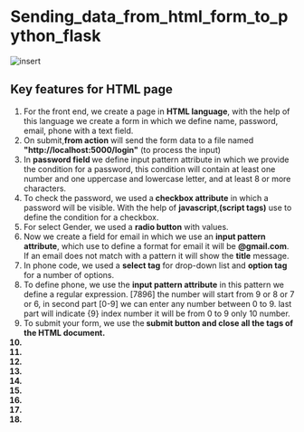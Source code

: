 # Sending_data_from_html_form_to_python_flask  
![insert](https://user-images.githubusercontent.com/47202519/53413964-90c24e00-39f3-11e9-98d2-453835d257b3.jpg)

## Key features for HTML  page
<ol>
  <li>For the front end, we create a page in <strong>HTML language</strong>, with the help of this language we create a form in which we define name, password, email, phone with a text field.</li>
  <li>On submit,<strong>from action</strong> will send the form data to a file named <strong>"http://localhost:5000/login"</strong> (to process the input)</li>
  <li>In <strong>password field </strong> we define input pattern attribute in which we provide the condition for a password, this condition will contain at least one number and one uppercase and lowercase letter, and at least 8 or more characters.</li>
  <li>To check the password, we used a<strong> checkbox attribute</strong> in which a password will be visible. With the help of <strong>javascript</strong>,<strong>(script tags)</strong> use to define the condition for a checkbox. </li>
  <li>For select Gender, we used a <strong> radio button</strong> with values.  </li>
  <li>Now we create a field for email in which we use an <strong>input pattern attribute</strong>, which use to define a format for email it will be <strong>@gmail.com</strong>. If an email does not match with a pattern it will show the <strong>title</strong> message. </li>
  <li>In phone code, we used a <strong>select tag</strong> for drop-down list and <strong>option tag</strong> for a number of options.</li>
  <li>To define phone, we use the <strong>input pattern attribute</strong> in this pattern we define a regular expression. [7896] the number will start from 9 or 8 or 7 or 6, in second part [0-9] we can enter any number between 0 to 9. last part will indicate {9} index number it will be from 0 to 9 only 10 number.</li>
  <li>To submit your form, we use the<strong> submit button<strong> and close all the tags of the HTML document.</li>
  <li></li>
  <li></li>
  <li></li>
  <li></li>
  <li></li>
  <li></li>
  <li></li>
  <li></li>
  <li></li>
</ol>

